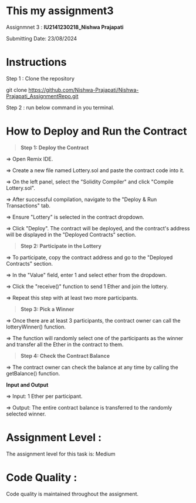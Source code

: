 # This my assignment3

Assignmnet 3 : **IU2141230218_Nishwa Prajapati**

Submitting Date: 23/08/2024

# Instructions
Step 1 : Clone the repository

git clone  https://github.com/Nishwa-Prajapati/Nishwa-Prajapati_AssignmentRepo.git

Step 2 : run below command in you terminal.

# How to Deploy and Run the Contract

>**Step 1: Deploy the Contract**

=> Open Remix IDE.

=> Create a new file named Lottery.sol and paste the contract code into it.

=> On the left panel, select the "Solidity Compiler" and click "Compile Lottery.sol".

=> After successful compilation, navigate to the "Deploy & Run Transactions" tab.

=> Ensure "Lottery" is selected in the contract dropdown.

=> Click "Deploy". The contract will be deployed, and the contract's address will be displayed in the "Deployed Contracts" section.

>**Step 2: Participate in the Lottery**

=> To participate, copy the contract address and go to the "Deployed Contracts" section.

=> In the "Value" field, enter 1 and select ether from the dropdown.

=> Click the "receive()" function to send 1 Ether and join the lottery.

=> Repeat this step with at least two more participants.

>**Step 3: Pick a Winner**

=> Once there are at least 3 participants, the contract owner can call the lotteryWinner() function.

=> The function will randomly select one of the participants as the winner and transfer all the Ether in the contract to them.

>**Step 4: Check the Contract Balance**

=> The contract owner can check the balance at any time by calling the getBalance() function.

**Input and Output**

=> Input: 1 Ether per participant.

=> Output: The entire contract balance is transferred to the randomly selected winner.


# Assignment Level :
The assignment level for this task is: Medium

# Code Quality :
Code quality is maintained throughout the assignment.
